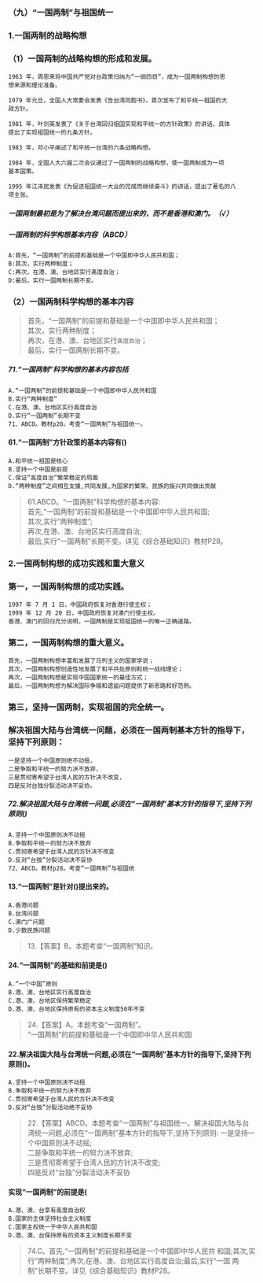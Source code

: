 ### （九）“一国两制”与祖国统一
### 1.一国两制的战略构想
### （1）一国两制的战略构想的形成和发展。
    1963 年，周恩来将中国共产党对台政策归纳为“一纲四目”，成为一国两制构想的思
    想来源和理论准备。
    
    1979 年元旦，全国人大常委会发表《告台湾同胞书》，首次宣布了和平统一祖国的大
    政方针。
    
    1981 年，叶剑英发表了《关于台湾回归祖国实现和平统一的方针政策》的讲话，具体
    提出了实现祖国统一的九条方针。
    
    1983 年，邓小平阐述了和平统一台湾的六条战略构想。
    
    1984 年，全国人大六届二次会议通过了一国两制的战略构想，使一国两制成为一项
    基本国策。
    
    1995 年江泽民发表《为促进祖国统一大业的完成而继续奋斗》的讲话，提出了著名的八
    项主张。

##### 一国两制最初是为了解决台湾问题而提出来的，而不是香港和澳门。（√）
##### 一国两制的科学构想基本内容（ABCD）
    A:首先，“一国两制”的前提和基础是一个中国即中华人民共和国；
    B:其次，实行两种制度；
    C:再次，在港、澳、台地区实行髙度自治；
    D:最后，实行一国两制长期不变。


### （2）一国两制科学构想的基本内容
>   首先，“一国两制”的前提和基础是一个中国即中华人民共和国；    
    其次，实行两种制度；    
    再次，在港、澳、台地区实行``髙度自治``；    
    最后，实行一国两制长期不变。    

##### 71.“一国两制”科学构想的基本内容包括
    A.“一国两制”的前提和基础是一个中国即中华人民共和国
    B.实行“两种制度”
    C.在港、澳、台地区实行高度自治
    D.实行“一国两制”长期不变
    71、ABCD。教材p28。考查“一国两制”与祖国统一。

#### 61.“一国两制”方针政策的基本内容有()
    A.和平统一祖国是核心
    B.坚持一个中国是前提
    C.保证“高度自治”繁荣稳定的局面
    D.“两种制度”之间相互支援,共同发展,为国家的繁荣、民族的振兴共同做出贡献

>   61.ABCD。“一国两制”科学构想的基本内容:   
    首先,“一国两制”的前提和基础是一个中国即中华人民共和国;    
    其次,实行“两种制度”;    
    再次,在港、澳、台地区实行高度自治;    
    最后,实行“一国两制”长期不变。详见《综合基础知识》教材P28。    

### 2.一国两制构想的成功实践和重大意义
### 第一，一国两制构想的成功实践。
    1997 年 7 月 1 日，中国政府恢复对香港行使主权；
    1999 年 12 月 20 日，中国政府恢复对澳门行使主权。
    香港、澳门的回归充分说明，一国两制是实现祖国统一的唯一正确道路。
    
### 第二，一国两制构想的重大意义。
    首先，一国两制构想丰富和发展了马列主义的国家学说；
    其次，一国两制构想创造性地发展了和平共处原则和统一战线理论；
    再次，一国两制构想是实现中国国家统一的最佳方式；
    最后，一国两制构想为解决国际争端和遗留问题提供了新思路和好范例。

### 第三，坚持一国两制，实现祖国的完全统一。
### 解决祖国大陆与台湾统一问题，必须在一国两制基本方针的指导下，坚持下列原则：
    一是坚持一个中国原则绝不动摇，
    二是争取和平统一的努力决不放弃，
    三是贯彻寄希望于台湾人民的方针决不改变，
    四是反对台独分裂活动决不妥协。

##### 72.解决祖国大陆与台湾统一问题,必须在“一国两制”基本方针的指导下,坚持下列原则()
    A.坚持一个中国原则决不动摇
    B.争取和平统一的努力决不放弃
    C.贯彻寄希望于台湾人民的方针决不改变
    D.反对“台独”分裂活动决不妥协
    72、ABCD。教材p28。考查“一国两制”与祖国统        

#### 13.“一国两制”是针对()提出来的。
    A.香港问题
    B.台湾问题
    C.澳门广问题
    D.少数民族问题
>   13.【答案】B。本题考查“一国两制”知识。

#### 24.“一国两制”的基础和前提是()
    A.“一个中国”原则
    B.港、澳、台地区实行高度自治
    C.港、澳、台地区保持繁荣稳定
    D.港、澳、台地区保持原有的资本主义制度50年不变
>   24.【答案】A。本题考查“一国两制”。    
“一国两制”的前提和基础是一个中国即中华人民共和国    

#### 22.解决祖国大陆与台湾统一问题,必须在“一国两制”基本方针的指导下,坚持下列原则()。
    A.坚持一个中国原则决不动摇
    B.争取和平统一的努力决不放弃
    C.贯彻寄希望于台湾人民的方针决不改变
    D.反对“台独”分裂活动绝不妥协
>   22.【答案】ABCD。本题考查“一国两制”与祖国统一。解决祖国大陆与台
    湾统一问题,必须在“一国两制”基本方针的指导下,坚持下列原则: 
    一是坚持一个中国原则决不动摇;   
    二是争取和平统一的努力决不放弃;   
    三是贯彻寄希望于台湾人民的方针决不改变;   
    四是反对“台独”分裂活动决不妥协   

#### 实现“一国两制”的前提是(
    A.港、澳、台享有高度自治权
    B.国家的主体坚持社会主义制度
    C.国家主权统一于中华人民共和国
    D.港、澳、台保持原有的资本主义制度长期不变
>   74.C。首先,“一国两制”的前提和基础是一个中国即中华人民共
    和国;其次,实行“两种制度”;再次,在港、澳、台地区实行高度自治;最后,实行“一国
    两制”长期不变。详见《综合基础知识》教材P28。
    





















